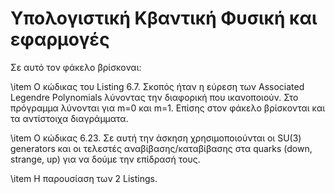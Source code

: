 # Υπολογιστική Κβαντική Φυσική και εφαρμογές


Σε αυτό τον φάκελο βρίσκοναι:

\item Ο κώδικας του Listing 6.7. Σκοπός ήταν η εύρεση των Associated Legendre Polynomials λύνοντας την διαφορική που ικανοποιούν. Στο πρόγραμμα λύνονται για m=0 και m=1. Επίσης στον φάκελο βρίσκονται και τα αντίστοιχα διαγράμματα.

\item Ο κώδικας 6.23. Σε αυτή την άσκηση χρησιμοποιούνται οι SU(3) generators και οι τελεστές αναβίβασης/καταβίβασης στα quarks (down, strange, up) για να δούμε την επίδρασή τους. 

\item Η παρουσίαση των 2 Listings.
